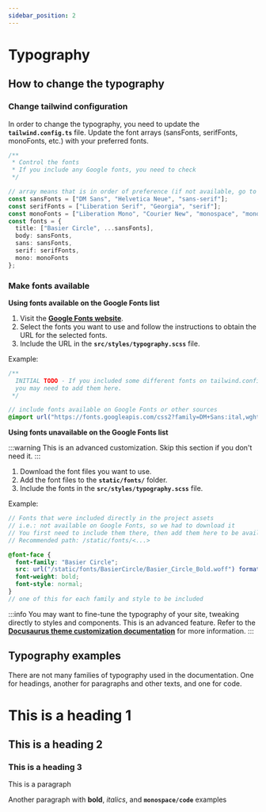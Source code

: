 ```yaml
---
sidebar_position: 2
---
```


# Typography

## How to change the typography

### Change tailwind configuration

In order to change the typography, you need to update the **`tailwind.config.ts`** file. Update the font arrays (sansFonts, serifFonts, monoFonts, etc.) with your preferred fonts.

```ts title="tailwind.config.ts"
/**
 * Control the fonts
 * If you include any Google fonts, you need to check
 */

// array means that is in order of preference (if not available, go to next)
const sansFonts = ["DM Sans", "Helvetica Neue", "sans-serif"];
const serifFonts = ["Liberation Serif", "Georgia", "serif"];
const monoFonts = ["Liberation Mono", "Courier New", "monospace", "monospace"];
const fonts = {
  title: ["Basier Circle", ...sansFonts],
  body: sansFonts,
  sans: sansFonts,
  serif: serifFonts,
  mono: monoFonts
};

```

### Make fonts available

**Using fonts available on the Google Fonts list**

1. Visit the **[Google Fonts website](https://fonts.google.com/)**.
2. Select the fonts you want to use and follow the instructions to obtain the URL for the selected fonts.
3. Include the URL in the **`src/styles/typography.scss`** file.

Example:

```scss title="src/styles/typography.scss"
/**
  INITIAL TODO - If you included some different fonts on tailwind.config.ts,
  you may need to add them here.
 */

// include fonts available on Google Fonts or other sources
@import url("https://fonts.googleapis.com/css2?family=DM+Sans:ital,wght@0,400;0,500;0,700;1,400&display=swap");

```

**Using fonts unavailable on the Google Fonts list**

:::warning
This is an advanced customization. Skip this section if you don't need it.
:::

1. Download the font files you want to use.
2. Add the font files to the **`static/fonts/`** folder.
3. Include the fonts in the **`src/styles/typography.scss`** file.

Example:

```scss title="src/styles/typography.scss"
// Fonts that were included directly in the project assets
// i.e.: not available on Google Fonts, so we had to download it
// You first need to include them there, then add them here to be available to css
// Recommended path: /static/fonts/<...>

@font-face {
  font-family: "Basier Circle";
  src: url("/static/fonts/BasierCircle/Basier_Circle_Bold.woff") format("woff");
  font-weight: bold;
  font-style: normal;
}
// one of this for each family and style to be included

```

:::info
You may want to fine-tune the typography of your site, tweaking directly to styles and components. This is an advanced feature. Refer to the **[Docusaurus theme customization documentation](https://docusaurus.io/docs/styling-layout#styling-your-site-with-css)** for more information.
:::

## Typography examples

There are not many families of typography used in the documentation. One for headings, another for paragraphs and other texts, and one for code.

# This is a heading 1

## This is a heading 2

### This is a heading 3

This is a paragraph

Another paragraph with **bold**, *italics*, and **`monospace/code`** examples